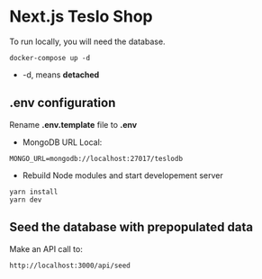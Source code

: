 # Next.js Teslo Shop

To run locally, you will need the database.

```
docker-compose up -d
```

- -d, means **detached**

## .env configuration

Rename **.env.template** file to **.env**

- MongoDB URL Local:

```
MONGO_URL=mongodb://localhost:27017/teslodb
```

- Rebuild Node modules and start developement server

```
yarn install
yarn dev
```

## Seed the database with prepopulated data

Make an API call to:

```
http://localhost:3000/api/seed
```

